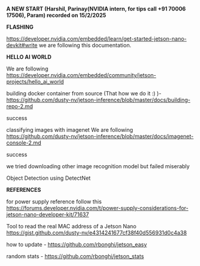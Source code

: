 
**A NEW START (Harshil, Parinay(NVIDIA intern, for tips call +91 70006 17506), Param) recorded on 15/2/2025**

**FLASHING**

https://developer.nvidia.com/embedded/learn/get-started-jetson-nano-devkit#write we are following this documentation. 

**HELLO AI WORLD**

We are following https://developer.nvidia.com/embedded/community/jetson-projects/hello_ai_world

building docker container from source (That how we do it :) )- https://github.com/dusty-nv/jetson-inference/blob/master/docs/building-repo-2.md

success

classifying images with imagenet
We are following https://github.com/dusty-nv/jetson-inference/blob/master/docs/imagenet-console-2.md

success

we tried downloading other image recognition model but failed miserably

Object Detection using DetectNet



**REFERENCES**

for power supply reference follow this https://forums.developer.nvidia.com/t/power-supply-considerations-for-jetson-nano-developer-kit/71637 

Tool to read the real MAC address of a Jetson Nano https://gist.github.com/dusty-nv/e4314241677cf38f40d556931d0c4a38

how to update - https://github.com/rbonghi/jetson_easy

random stats - https://github.com/rbonghi/jetson_stats
